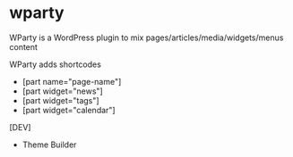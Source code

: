 wparty
======

WParty is a WordPress plugin to mix pages/articles/media/widgets/menus content

WParty adds shortcodes 
* [part name="page-name"]
* [part widget="news"]
* [part widget="tags"]
* [part widget="calendar"]

[DEV]
* Theme Builder

